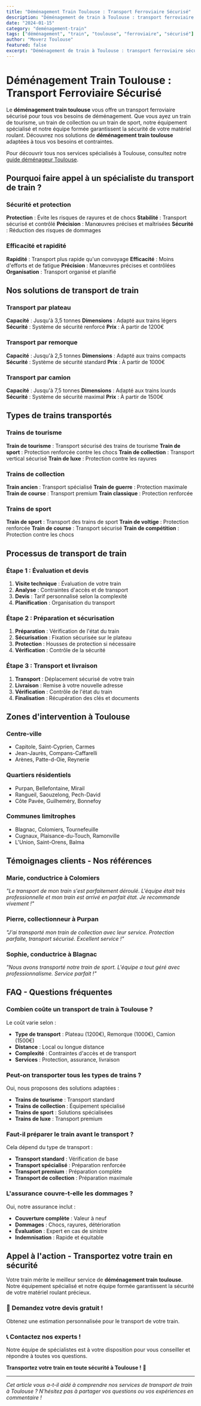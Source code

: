 ```yaml
---
title: "Déménagement Train Toulouse : Transport Ferroviaire Sécurisé"
description: "Déménagement de train à Toulouse : transport ferroviaire sécurisé. Équipement spécialisé, équipe formée, assurance complète. Devis gratuit."
date: "2024-01-15"
category: "deménagement-train"
tags: ["déménagement", "train", "toulouse", "ferroviaire", "sécurisé"]
author: "Moverz Toulouse"
featured: false
excerpt: "Déménagement de train à Toulouse : transport ferroviaire sécurisé. Équipement spécialisé, équipe formée, assurance complète."
---
```


# Déménagement Train Toulouse : Transport Ferroviaire Sécurisé

Le **déménagement train toulouse** vous offre un transport ferroviaire sécurisé pour tous vos besoins de déménagement. Que vous ayez un train de tourisme, un train de collection ou un train de sport, notre équipement spécialisé et notre équipe formée garantissent la sécurité de votre matériel roulant. Découvrez nos solutions de **déménagement train toulouse** adaptées à tous vos besoins et contraintes.

Pour découvrir tous nos services spécialisés à Toulouse, consultez notre [guide déménageur Toulouse](/blog/demenageur/demenageur-toulouse).

## Pourquoi faire appel à un spécialiste du transport de train ?

### Sécurité et protection

**Protection** : Évite les risques de rayures et de chocs
**Stabilité** : Transport sécurisé et contrôlé
**Précision** : Manœuvres précises et maîtrisées
**Sécurité** : Réduction des risques de dommages

### Efficacité et rapidité

**Rapidité** : Transport plus rapide qu'un convoyage
**Efficacité** : Moins d'efforts et de fatigue
**Précision** : Manœuvres précises et contrôlées
**Organisation** : Transport organisé et planifié

## Nos solutions de transport de train

### Transport par plateau

**Capacité** : Jusqu'à 3,5 tonnes
**Dimensions** : Adapté aux trains légers
**Sécurité** : Système de sécurité renforcé
**Prix** : À partir de 1200€

### Transport par remorque

**Capacité** : Jusqu'à 2,5 tonnes
**Dimensions** : Adapté aux trains compacts
**Sécurité** : Système de sécurité standard
**Prix** : À partir de 1000€

### Transport par camion

**Capacité** : Jusqu'à 7,5 tonnes
**Dimensions** : Adapté aux trains lourds
**Sécurité** : Système de sécurité maximal
**Prix** : À partir de 1500€

## Types de trains transportés

### Trains de tourisme

**Train de tourisme** : Transport sécurisé des trains de tourisme
**Train de sport** : Protection renforcée contre les chocs
**Train de collection** : Transport vertical sécurisé
**Train de luxe** : Protection contre les rayures

### Trains de collection

**Train ancien** : Transport spécialisé
**Train de guerre** : Protection maximale
**Train de course** : Transport premium
**Train classique** : Protection renforcée

### Trains de sport

**Train de sport** : Transport des trains de sport
**Train de voltige** : Protection renforcée
**Train de course** : Transport sécurisé
**Train de compétition** : Protection contre les chocs

## Processus de transport de train

### Étape 1 : Évaluation et devis

1. **Visite technique** : Évaluation de votre train
2. **Analyse** : Contraintes d'accès et de transport
3. **Devis** : Tarif personnalisé selon la complexité
4. **Planification** : Organisation du transport

### Étape 2 : Préparation et sécurisation

1. **Préparation** : Vérification de l'état du train
2. **Sécurisation** : Fixation sécurisée sur le plateau
3. **Protection** : Housses de protection si nécessaire
4. **Vérification** : Contrôle de la sécurité

### Étape 3 : Transport et livraison

1. **Transport** : Déplacement sécurisé de votre train
2. **Livraison** : Remise à votre nouvelle adresse
3. **Vérification** : Contrôle de l'état du train
4. **Finalisation** : Récupération des clés et documents

## Zones d'intervention à Toulouse

### Centre-ville
- Capitole, Saint-Cyprien, Carmes
- Jean-Jaurès, Compans-Caffarelli
- Arènes, Patte-d-Oie, Reynerie

### Quartiers résidentiels
- Purpan, Bellefontaine, Mirail
- Rangueil, Saouzelong, Pech-David
- Côte Pavée, Guilheméry, Bonnefoy

### Communes limitrophes
- Blagnac, Colomiers, Tournefeuille
- Cugnaux, Plaisance-du-Touch, Ramonville
- L'Union, Saint-Orens, Balma

## Témoignages clients - Nos références

### Marie, conductrice à Colomiers
*"Le transport de mon train s'est parfaitement déroulé. L'équipe était très professionnelle et mon train est arrivé en parfait état. Je recommande vivement !"*

### Pierre, collectionneur à Purpan
*"J'ai transporté mon train de collection avec leur service. Protection parfaite, transport sécurisé. Excellent service !"*

### Sophie, conductrice à Blagnac
*"Nous avons transporté notre train de sport. L'équipe a tout géré avec professionnalisme. Service parfait !"*

## FAQ - Questions fréquentes

### Combien coûte un transport de train à Toulouse ?

Le coût varie selon :
- **Type de transport** : Plateau (1200€), Remorque (1000€), Camion (1500€)
- **Distance** : Local ou longue distance
- **Complexité** : Contraintes d'accès et de transport
- **Services** : Protection, assurance, livraison

### Peut-on transporter tous les types de trains ?

Oui, nous proposons des solutions adaptées :
- **Trains de tourisme** : Transport standard
- **Trains de collection** : Équipement spécialisé
- **Trains de sport** : Solutions spécialisées
- **Trains de luxe** : Transport premium

### Faut-il préparer le train avant le transport ?

Cela dépend du type de transport :
- **Transport standard** : Vérification de base
- **Transport spécialisé** : Préparation renforcée
- **Transport premium** : Préparation complète
- **Transport de collection** : Préparation maximale

### L'assurance couvre-t-elle les dommages ?

Oui, notre assurance inclut :
- **Couverture complète** : Valeur à neuf
- **Dommages** : Chocs, rayures, détérioration
- **Évaluation** : Expert en cas de sinistre
- **Indemnisation** : Rapide et équitable

## Appel à l'action - Transportez votre train en sécurité

Votre train mérite le meilleur service de **déménagement train toulouse**. Notre équipement spécialisé et notre équipe formée garantissent la sécurité de votre matériel roulant précieux.

### 🚂 **Demandez votre devis gratuit !**

Obtenez une estimation personnalisée pour le transport de votre train.

### 📞 **Contactez nos experts !**

Notre équipe de spécialistes est à votre disposition pour vous conseiller et répondre à toutes vos questions.

**Transportez votre train en toute sécurité à Toulouse !** 🚚

---

*Cet article vous a-t-il aidé à comprendre nos services de transport de train à Toulouse ? N'hésitez pas à partager vos questions ou vos expériences en commentaire !*

